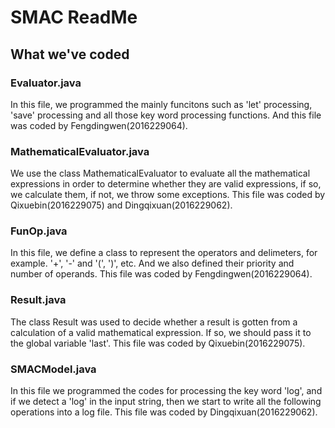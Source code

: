 # SMAC ReadMe

## What we've coded

### Evaluator.java
In this file, we programmed the mainly funcitons such as 'let' processing, 'save' processing and all those key word processing functions. And this file was coded by Fengdingwen(2016229064).

### MathematicalEvaluator.java
We use the class MathematicalEvaluator to evaluate all the mathematical expressions in order to determine whether they are valid expressions, if so, we calculate them, if not, we throw some exceptions. This file was coded by Qixuebin(2016229075) and Dingqixuan(2016229062).

### FunOp.java
In this file, we define a class to represent the operators and delimeters, for example. '+', '-' and '(', ')', etc. And we also defined their priority and number of operands. This file was coded by Fengdingwen(2016229064).

### Result.java 
The class Result was used to decide whether a result is gotten from a calculation of a valid mathematical expression. If so, we should pass it to the global variable 'last'. This file was coded by Qixuebin(2016229075).

### SMACModel.java
In this file we programmed the codes for processing the key word 'log', and if we detect a 'log' in the input string, then we start to write all the following operations into a log file. This file was coded by Dingqixuan(2016229062).